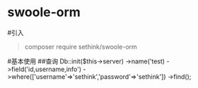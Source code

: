 # swoole-orm

#引入
>composer require sethink/swoole-orm

#基本使用
##查询
Db::init($this->server)
    ->name('test)
    ->field('id,username,info')
    ->where(['username'=>'sethink','password'=>'sethink'])
    ->find();
